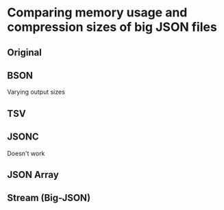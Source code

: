 # Comparing memory usage and compression sizes of big JSON files

## Original

## BSON

Varying output sizes

## TSV

## JSONC

Doesn't work

## JSON Array

## Stream (Big-JSON)
